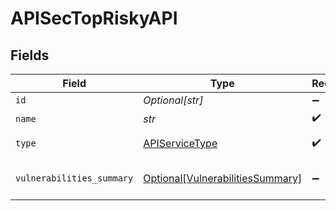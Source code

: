 # APISecTopRiskyAPI


## Fields

| Field                                                                             | Type                                                                              | Required                                                                          | Description                                                                       |
| --------------------------------------------------------------------------------- | --------------------------------------------------------------------------------- | --------------------------------------------------------------------------------- | --------------------------------------------------------------------------------- |
| `id`                                                                              | *Optional[str]*                                                                   | :heavy_minus_sign:                                                                | N/A                                                                               |
| `name`                                                                            | *str*                                                                             | :heavy_check_mark:                                                                | N/A                                                                               |
| `type`                                                                            | [APIServiceType](../../models/shared/apiservicetype.md)                           | :heavy_check_mark:                                                                | An `enum`eration.                                                                 |
| `vulnerabilities_summary`                                                         | [Optional[VulnerabilitiesSummary]](../../models/shared/vulnerabilitiessummary.md) | :heavy_minus_sign:                                                                | Vulnerabilities summary by severity                                               |